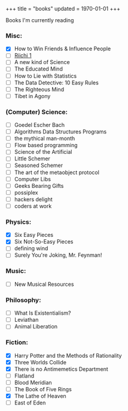 +++
title = "books"
updated = 1970-01-01
+++

Books I'm currently reading

### Misc:
- [x] How to Win Friends & Influence People
- [ ] [Riichi 1](https://github.com/dainachiba/RiichiBooks)
- [ ] A new kind of Science
- [ ] The Educated Mind
- [ ] How to Lie with Statistics
- [ ] The Data Detective: 10 Easy Rules
- [ ] The Righteous Mind
- [ ] Tibet in Agony

### (Computer) Science:
- [ ] Goedel Escher Bach
- [ ] Algorithms Data Structures Programs
- [ ] the mythical man-month
- [ ] Flow based programming
- [ ] Science of the Artificial
- [ ] Little Schemer
- [ ] Seasoned Schemer
- [ ] The art of the metaobject protocol
- [ ] Computer Libs
- [ ] Geeks Bearing Gifts
- [ ] possiplex
- [ ] hackers delight
- [ ] coders at work

### Physics:
- [x] Six Easy Pieces
- [x] Six Not-So-Easy Pieces
- [ ] defining wind
- [ ] Surely You're Joking, Mr. Feynman!

### Music:
- [ ] New Musical Resources

### Philosophy:
- [ ] What Is Existentialism?
- [ ] Leviathan
- [ ] Animal Liberation

### Fiction:
- [x] Harry Potter and the Methods of Rationality
- [x] Three Worlds Collide
- [x] There is no Antimemetics Department
- [ ] Flatland
- [ ] Blood Meridian
- [ ] The Book of Five Rings
- [x] The Lathe of Heaven
- [ ] East of Eden